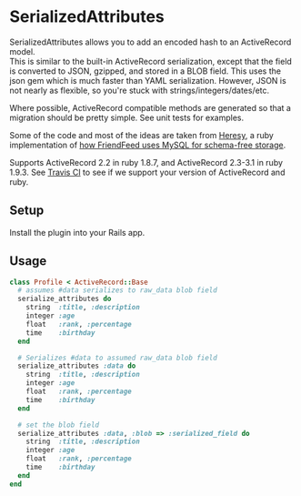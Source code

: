 # SerializedAttributes

SerializedAttributes allows you to add an encoded hash to an ActiveRecord model.  
This is similar to the built-in ActiveRecord serialization, except that the field 
is converted to JSON, gzipped, and stored in a BLOB field.  This uses the json
gem which is much faster than YAML serialization.  However, JSON is not nearly as
flexible, so you're stuck with strings/integers/dates/etc.

Where possible, ActiveRecord compatible methods are generated so that a migration 
should be pretty simple.  See unit tests for examples.

Some of the code and most of the ideas are taken from [Heresy][Heresy], a ruby
implementation of [how FriendFeed uses MySQL for schema-free storage][schemafree].

Supports ActiveRecord 2.2 in ruby 1.8.7, and ActiveRecord 2.3-3.1 in ruby 1.9.3.
See [Travis CI][travis] to see if we support your version of
ActiveRecord and ruby.

[Heresy]: https://github.com/kabuki/heresy
[schemafree]: http://bret.appspot.com/entry/how-friendfeed-uses-mysql
[travis]: http://travis-ci.org/#!/technoweenie/serialized_attributes

## Setup

Install the plugin into your Rails app.

## Usage

```ruby
class Profile < ActiveRecord::Base
  # assumes #data serializes to raw_data blob field
  serialize_attributes do
    string  :title, :description
    integer :age
    float   :rank, :percentage
    time    :birthday
  end

  # Serializes #data to assumed raw_data blob field
  serialize_attributes :data do
    string  :title, :description
    integer :age
    float   :rank, :percentage
    time    :birthday
  end

  # set the blob field
  serialize_attributes :data, :blob => :serialized_field do
    string  :title, :description
    integer :age
    float   :rank, :percentage
    time    :birthday
  end
end
```

